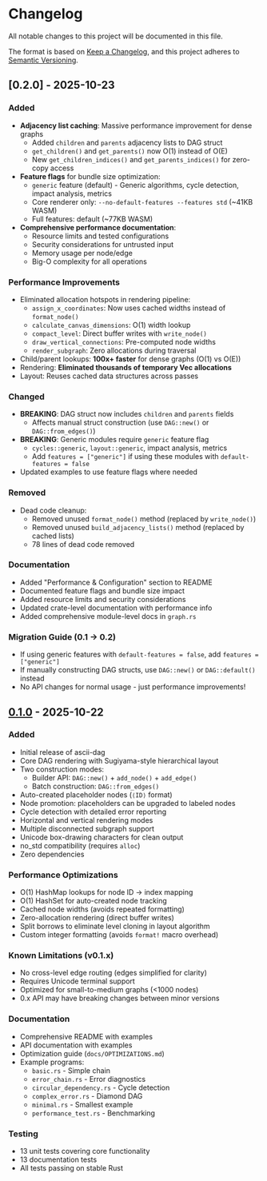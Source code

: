 # Changelog

All notable changes to this project will be documented in this file.

The format is based on [Keep a Changelog](https://keepachangelog.com/en/1.0.0/),
and this project adheres to [Semantic Versioning](https://semver.org/spec/v2.0.0.html).

## [0.2.0] - 2025-10-23

### Added
- **Adjacency list caching**: Massive performance improvement for dense graphs
  - Added `children` and `parents` adjacency lists to DAG struct
  - `get_children()` and `get_parents()` now O(1) instead of O(E)
  - New `get_children_indices()` and `get_parents_indices()` for zero-copy access
- **Feature flags** for bundle size optimization:
  - `generic` feature (default) - Generic algorithms, cycle detection, impact analysis, metrics
  - Core renderer only: `--no-default-features --features std` (~41KB WASM)
  - Full features: default (~77KB WASM)
- **Comprehensive performance documentation**:
  - Resource limits and tested configurations
  - Security considerations for untrusted input
  - Memory usage per node/edge
  - Big-O complexity for all operations

### Performance Improvements
- Eliminated allocation hotspots in rendering pipeline:
  - `assign_x_coordinates`: Now uses cached widths instead of `format_node()`
  - `calculate_canvas_dimensions`: O(1) width lookup
  - `compact_level`: Direct buffer writes with `write_node()`
  - `draw_vertical_connections`: Pre-computed node widths
  - `render_subgraph`: Zero allocations during traversal
- Child/parent lookups: **100x+ faster** for dense graphs (O(1) vs O(E))
- Rendering: **Eliminated thousands of temporary Vec allocations**
- Layout: Reuses cached data structures across passes

### Changed
- **BREAKING**: DAG struct now includes `children` and `parents` fields
  - Affects manual struct construction (use `DAG::new()` or `DAG::from_edges()`)
- **BREAKING**: Generic modules require `generic` feature flag
  - `cycles::generic`, `layout::generic`, impact analysis, metrics
  - Add `features = ["generic"]` if using these modules with `default-features = false`
- Updated examples to use feature flags where needed

### Removed
- Dead code cleanup:
  - Removed unused `format_node()` method (replaced by `write_node()`)
  - Removed unused `build_adjacency_lists()` method (replaced by cached lists)
  - 78 lines of dead code removed

### Documentation
- Added "Performance & Configuration" section to README
- Documented feature flags and bundle size impact
- Added resource limits and security considerations
- Updated crate-level documentation with performance info
- Added comprehensive module-level docs in `graph.rs`

### Migration Guide (0.1 → 0.2)
- If using generic features with `default-features = false`, add `features = ["generic"]`
- If manually constructing DAG structs, use `DAG::new()` or `DAG::default()` instead
- No API changes for normal usage - just performance improvements!

## [0.1.0] - 2025-10-22

### Added
- Initial release of ascii-dag
- Core DAG rendering with Sugiyama-style hierarchical layout
- Two construction modes:
  - Builder API: `DAG::new()` + `add_node()` + `add_edge()`
  - Batch construction: `DAG::from_edges()`
- Auto-created placeholder nodes (`⟨ID⟩` format)
- Node promotion: placeholders can be upgraded to labeled nodes
- Cycle detection with detailed error reporting
- Horizontal and vertical rendering modes
- Multiple disconnected subgraph support
- Unicode box-drawing characters for clean output
- no_std compatibility (requires `alloc`)
- Zero dependencies

### Performance Optimizations
- O(1) HashMap lookups for node ID → index mapping
- O(1) HashSet for auto-created node tracking
- Cached node widths (avoids repeated formatting)
- Zero-allocation rendering (direct buffer writes)
- Split borrows to eliminate level cloning in layout algorithm
- Custom integer formatting (avoids `format!` macro overhead)

### Known Limitations (v0.1.x)
- No cross-level edge routing (edges simplified for clarity)
- Requires Unicode terminal support
- Optimized for small-to-medium graphs (<1000 nodes)
- 0.x API may have breaking changes between minor versions

### Documentation
- Comprehensive README with examples
- API documentation with examples
- Optimization guide (`docs/OPTIMIZATIONS.md`)
- Example programs:
  - `basic.rs` - Simple chain
  - `error_chain.rs` - Error diagnostics
  - `circular_dependency.rs` - Cycle detection
  - `complex_error.rs` - Diamond DAG
  - `minimal.rs` - Smallest example
  - `performance_test.rs` - Benchmarking

### Testing
- 13 unit tests covering core functionality
- 13 documentation tests
- All tests passing on stable Rust

[0.1.0]: https://github.com/AshutoshMahala/ascii-dag/releases/tag/v0.1.0
